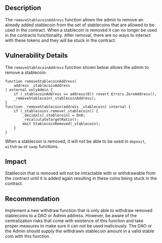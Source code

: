 ## Description
The `removeStablecoinAddress` function allows the admin to remove an already added
stablecoin from the set of stablecoins that are allowed to be used in the contract. When
a stablecoin is removed it can no longer be used in the contracts functionality. After
removal, there are no ways to interact with these tokens and they will be stuck in the
contract.

## Vulnerability Details
The `removeStablecoinAddress` function shown below allows the admin to remove a
stablecoin:
```solidity
function removeStablecoinAddress(
    address _stablecoinAddress
) external onlyAdmin {
    if (_stablecoinAddress == address(0)) revert Errors.ZeroAddress();
    _removeStablecoin(_stablecoinAddress);
}
function _removeStablecoin(address _stablecoin) internal {
    if (_stablecoins.remove(_stablecoin)) {
        _decimals[_stablecoin] = 0x0;
        _recalculateTargetRatio();
        emit StablecoinRemoved(_stablecoin);
    }
}
```
When a stablecoin is removed, it will not be able to be used in `deposit`, `withdraw` or
`swap` functions.

## Impact
Stablecoin that is removed will not be intractable with or withdrawable from the
contract until it is added again resulting in these coins being stuck in the contract.

## Recommendation
Implement a new withdraw function that is only able to withdraw removed stablecoins
to a DAO or Admin address. However, be aware of the centralization risks that come
with existence of this function and take proper measures to make sure it can not be
used maliciously. The DAO or the Admin should supply the withdrawn stablecoin
amount in a valid stable coin with this function.

